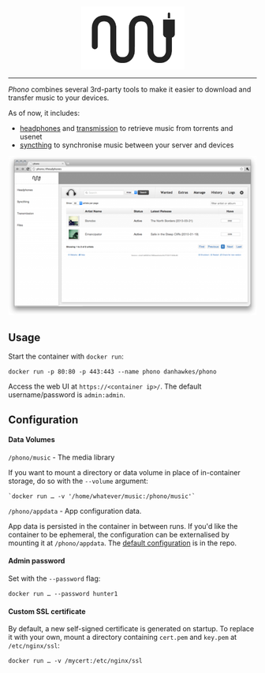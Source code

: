 
<p align="center" >
  <img src="docs/icon.png" alt="Phono logo">
</p>

---

_Phono_ combines several 3rd-party tools to make it easier to download and transfer music to your devices.

As of now, it includes:

* [headphones](1) and [transmission](2) to retrieve music from torrents and usenet
* [syncthing](3) to synchronise music between your server and devices

<p align="center" >
  <img src="docs/screenshot.png" alt="Screenshot">
</p>

## Usage

Start the container with `docker run`:

    docker run -p 80:80 -p 443:443 --name phono danhawkes/phono

Access the web UI at `https://<container ip>/`. The default username/password is `admin:admin`.

## Configuration

#### Data Volumes

`/phono/music` - The media library  

If you want to mount a directory or data volume in place of in-container storage, do so with the `--volume` argument:  

    `docker run … -v '/home/whatever/music:/phono/music'`

`/phono/appdata` - App configuration data.

App data is persisted in the container in between runs. If you'd like the container to be ephemeral, the configuration can be externalised by mounting it at `/phono/appdata`. The [default configuration](4) is in the repo.

#### Admin password

Set with the `--password` flag:

    docker run … --password hunter1

#### Custom SSL certificate

By default, a new self-signed certificate is generated on startup. To replace it with your own, mount a directory containing `cert.pem` and `key.pem` at `/etc/nginx/ssl`:

    docker run … -v /mycert:/etc/nginx/ssl


[1]: https://github.com/rembo10/headphones
[2]: http://www.transmissionbt.com/
[3]: https://syncthing.net/
[4]: https://github.com/danhawkes/phono/tree/master/appdata
